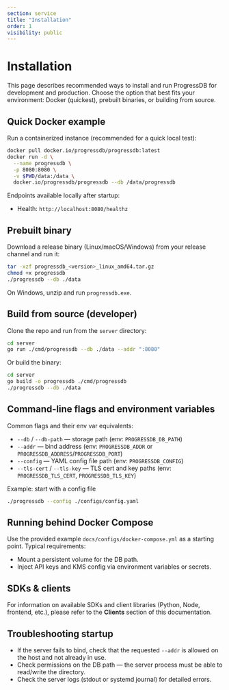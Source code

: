 ```yaml
---
section: service
title: "Installation"
order: 1
visibility: public
---
```


# Installation

This page describes recommended ways to install and run ProgressDB for
development and production. Choose the option that best fits your
environment: Docker (quickest), prebuilt binaries, or building from source.

## Quick Docker example

Run a containerized instance (recommended for a quick local test):

```sh
docker pull docker.io/progressdb/progressdb:latest
docker run -d \
  --name progressdb \
  -p 8080:8080 \
  -v $PWD/data:/data \
  docker.io/progressdb/progressdb --db /data/progressdb
```

Endpoints available locally after startup:
- Health: `http://localhost:8080/healthz`

## Prebuilt binary

Download a release binary (Linux/macOS/Windows) from your release channel
and run it:

```sh
tar -xzf progressdb_<version>_linux_amd64.tar.gz
chmod +x progressdb
./progressdb --db ./data
```

On Windows, unzip and run `progressdb.exe`.

## Build from source (developer)

Clone the repo and run from the `server` directory:

```sh
cd server
go run ./cmd/progressdb --db ./data --addr ":8080"
```

Or build the binary:

```sh
cd server
go build -o progressdb ./cmd/progressdb
./progressdb --db ./data
```

## Command-line flags and environment variables

Common flags and their env var equivalents:

- `--db` / `--db-path` — storage path (env: `PROGRESSDB_DB_PATH`)
- `--addr` — bind address (env: `PROGRESSDB_ADDR` or `PROGRESSDB_ADDRESS`/`PROGRESSDB_PORT`)
- `--config` — YAML config file path (env: `PROGRESSDB_CONFIG`)
- `--tls-cert` / `--tls-key` — TLS cert and key paths (env: `PROGRESSDB_TLS_CERT`, `PROGRESSDB_TLS_KEY`)

Example: start with a config file

```sh
./progressdb --config ./configs/config.yaml
```

## Running behind Docker Compose

Use the provided example `docs/configs/docker-compose.yml` as a starting
point. Typical requirements:

- Mount a persistent volume for the DB path.
- Inject API keys and KMS config via environment variables or secrets.

## SDKs & clients

For information on available SDKs and client libraries (Python, Node, frontend, etc.), please refer to the **Clients** section of this documentation.

## Troubleshooting startup

- If the server fails to bind, check that the requested `--addr` is allowed on the host and not already in use.
- Check permissions on the DB path — the server process must be able to read/write the directory.
- Check the server logs (stdout or systemd journal) for detailed errors.